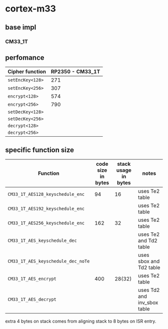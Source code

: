 # cortex-m33





## base impl

### CM33_1T



## perfomance

| Cipher function  |  RP2350 - CM33_1T |
|------------------|-------------------|
| `setEncKey<128>` | 271 |
| `setEncKey<256>` | 307 |
| `encrypt<128>`    | 574 |
| `encrypt<256>`    | 790 |
| `setDecKey<128>` | |
| `setDecKey<256>` | |
| `decrypt<128>`    | |
| `decrypt<256>`    | |

## specific function size

| Function | code size in bytes | stack usage in bytes | notes |
|----------|--------------------|----------------------|-------|
| `CM33_1T_AES128_keyschedule_enc` | 94 | 16 | uses Te2 table |
| `CM33_1T_AES192_keyschedule_enc` | | | uses Te2 table |
| `CM33_1T_AES256_keyschedule_enc` | 162 | 32 | uses Te2 table |
| `CM33_1T_AES_keyschedule_dec` | | | uses Te2 and Td2 table |
| `CM33_1T_AES_keyschedule_dec_noTe` | | | uses sbox and Td2 table |
| `CM33_1T_AES_encrypt` | 400 | 28(32) | uses Te2 table |
| `CM33_1T_AES_decrypt` | | | uses Td2 and inv_sbox table |

extra 4 bytes on stack comes from aligning stack to 8 bytes on ISR entry.